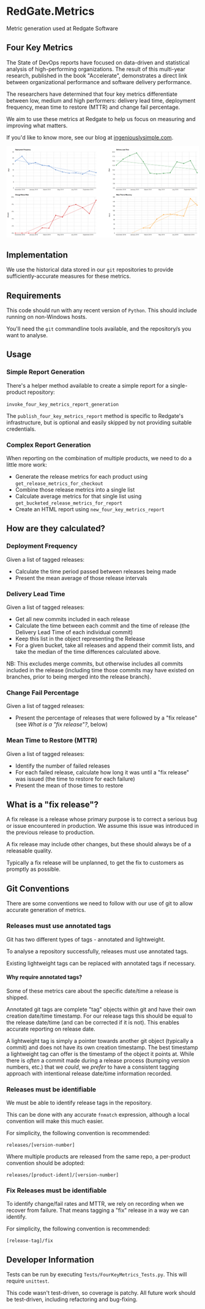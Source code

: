 # RedGate.Metrics

Metric generation used at Redgate Software

## Four Key Metrics

The State of DevOps reports have focused on data-driven and statistical analysis of high-performing organizations. The result of this multi-year research, published in the book "Accelerate", demonstrates a direct link between organizational performance and software delivery performance.

The researchers have determined that four key metrics differentiate between low, medium and high performers: delivery lead time, deployment frequency, mean time to restore (MTTR) and change fail percentage.

We aim to use these metrics at Redgate to help us focus on measuring and improving what matters.

If you'd like to know more, see our blog at [ingeniouslysimple.com](https://medium.com/ingeniouslysimple/learning-from-the-accelerate-four-key-metrics-91725675e30a).

![Sample HTML report](img/sample-report.png)

## Implementation

We use the historical data stored in our `git` repositories to provide sufficiently-accurate measures for these metrics.

## Requirements

This code should run with any recent version of `Python`. This should include running on non-Windows hosts.

You'll need the `git` commandline tools available, and the repository/s you want to analyse.

## Usage

### Simple Report Generation

There's a helper method available to create a simple report for a single-product repository:

`invoke_four_key_metrics_report_generation`

The `publish_four_key_metrics_report` method is specific to Redgate's infrastructure, but is optional and easily skipped by not providing suitable credentials.

### Complex Report Generation

When reporting on the combination of multiple products, we need to do a little more work:

* Generate the release metrics for each product using `get_release_metrics_for_checkout`
* Combine those release metrics into a single list
* Calculate average metrics for that single list using `get_bucketed_release_metrics_for_report`
* Create an HTML report using `new_four_key_metrics_report`

## How are they calculated?

### Deployment Frequency

Given a list of tagged releases:

* Calculate the time period passed between releases being made
* Present the mean average of those release intervals

### Delivery Lead Time

Given a list of tagged releases:

* Get all new commits included in each release
* Calculate the time between each commit and the time of release (the Delivery Lead Time of each individual commit)
* Keep this list in the object representing the Release
* For a given bucket, take all releases and append their commit lists, and take the median of the time differences calculated above.

NB: This excludes merge commits, but otherwise includes all commits included in the release (including time those commits may have existed on branches, prior to being merged into the release branch).

### Change Fail Percentage

Given a list of tagged releases:

* Present the percentage of releases that were followed by a "fix release" (see *What is a "fix release"?*, below)

### Mean Time to Restore (MTTR)

Given a list of tagged releases:

* Identify the number of failed releases
* For each failed release, calculate how long it was until a "fix release" was issued (the time to restore for each failure)
* Present the mean of those times to restore

## What is a "fix release"?

A fix release is a release whose primary purpose is to correct a serious bug or issue encountered in production. We assume this issue was introduced in the previous release to production.

A fix release may include other changes, but these should always be of a releasable quality.

Typically a fix release will be unplanned, to get the fix to customers as promptly as possible.

## Git Conventions

There are some conventions we need to follow with our use of git to allow accurate generation of metrics.

### Releases must use annotated tags

Git has two different types of tags - annotated and lightweight.

To analyse a repository successfully, releases must use annotated tags.

Existing lightweight tags can be replaced with annotated tags if necessary.

#### Why require annotated tags?

Some of these metrics care about the specific date/time a release is shipped.

Annotated git tags are complete "tag" objects within git and have their own creation date/time timestamp. For our release tags this should be equal to the release date/time (and can be corrected if it is not). This enables accurate reporting on release date.

A lightweight tag is simply a pointer towards another git object (typically a commit) and does not have its own creation timestamp. The best timestamp a lightweight tag can offer is the timestamp of the object it points at. While there is _often_ a commit made during a release process (bumping version numbers, etc.) that we _could_, we _prefer_ to have a consistent tagging approach with intentional release date/time information recorded.

### Releases must be identifiable

We must be able to identify release tags in the repository.

This can be done with any accurate `fnmatch` expression, although a local convention will make this much easier.

For simplicity, the following convention is recommended:

    releases/[version-number]

Where multiple products are released from the same repo, a per-product convention should be adopted:

    releases/[product-ident]/[version-number]

### Fix Releases must be identifiable

To identify change/fail rates and MTTR, we rely on recording when we recover from failure. That means tagging a "fix" release in a way we can identify.

For simplicity, the following convention is recommended:

    [release-tag]/fix

## Developer Information

Tests can be run by executing `Tests/FourKeyMetrics_Tests.py`. This will require `unittest`.

This code wasn't test-driven, so coverage is patchy. All future work should be test-driven, including refactoring and bug-fixing.

